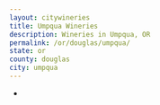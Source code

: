 ```yaml
---
layout: citywineries
title: Umpqua Wineries
description: Wineries in Umpqua, OR
permalink: /or/douglas/umpqua/
state: or
county: douglas
city: umpqua
---
```

-
